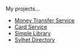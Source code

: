 My projects...

* [Money Transfer Service](http://ahoque.org/money-transfer-service)
* [Card Service](https://ahoque.org/card-service)
* [Simple Library](https://ahoque.org/simple-library)
* [Sylhet Directory](https://github.com/ahoqueali/sylhetdirectory.github.io/)
